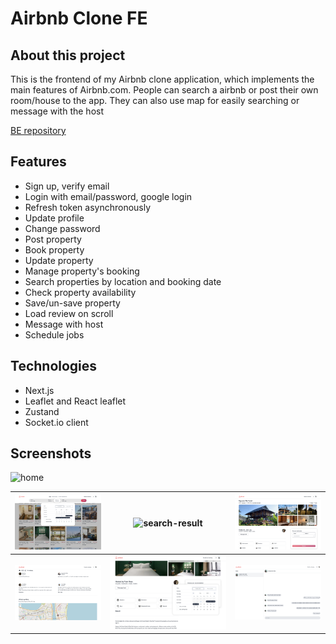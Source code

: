 # Airbnb Clone FE

## About this project

This is the frontend of my Airbnb clone application, which implements the main features of Airbnb.com. People can search a airbnb or post their own room/house to the app. They can also use map for easily searching or message with the host

[BE repository](https://github.com/minhtri06/airbnb-be)

## Features

- Sign up, verify email
- Login with email/password, google login
- Refresh token asynchronously
- Update profile
- Change password
- Post property
- Book property
- Update property
- Manage property's booking
- Search properties by location and booking date
- Check property availability
- Save/un-save property
- Load review on scroll
- Message with host
- Schedule jobs

## Technologies

- Next.js
- Leaflet and React leaflet
- Zustand
- Socket.io client

## Screenshots

![home](./screenshots/1.png)

| ![search](./screenshots/2.png)  | ![search-result](./screenshots/3.png) | ![property-details](./screenshots/4.png) |
| ------------------------------- | ------------------------------------- | ---------------------------------------- |
| ![reviews](./screenshots/5.png) | ![booking](./screenshots/6.png)       | ![chat-with-host](./screenshots/7.png)   |
